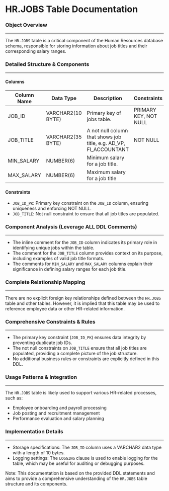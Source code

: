 **HR.JOBS Table Documentation**
=====================================

### Object Overview
--------------------

The `HR.JOBS` table is a critical component of the Human Resources database schema, responsible for storing information about job titles and their corresponding salary ranges.

### Detailed Structure & Components
-----------------------------------

#### Columns

| Column Name | Data Type | Description | Constraints |
| --- | --- | --- | --- |
| JOB_ID | VARCHAR2(10 BYTE) | Primary key of jobs table. | PRIMARY KEY, NOT NULL |
| JOB_TITLE | VARCHAR2(35 BYTE) | A not null column that shows job title, e.g. AD_VP, FI_ACCOUNTANT | NOT NULL |
| MIN_SALARY | NUMBER(6) | Minimum salary for a job title. |  |
| MAX_SALARY | NUMBER(6) | Maximum salary for a job title |  |

#### Constraints

* `JOB_ID_PK`: Primary key constraint on the `JOB_ID` column, ensuring uniqueness and enforcing NOT NULL.
* `JOB_TITLE`: Not null constraint to ensure that all job titles are populated.

### Component Analysis (Leverage ALL DDL Comments)
-----------------------------------------------

* The inline comment for the `JOB_ID` column indicates its primary role in identifying unique jobs within the table.
* The comment for the `JOB_TITLE` column provides context on its purpose, including examples of valid job title formats.
* The comments for `MIN_SALARY` and `MAX_SALARY` columns explain their significance in defining salary ranges for each job title.

### Complete Relationship Mapping
------------------------------

There are no explicit foreign key relationships defined between the `HR.JOBS` table and other tables. However, it is implied that this table may be used to reference employee data or other HR-related information.

### Comprehensive Constraints & Rules
-----------------------------------

* The primary key constraint (`JOB_ID_PK`) ensures data integrity by preventing duplicate job IDs.
* The not null constraints on `JOB_TITLE` ensure that all job titles are populated, providing a complete picture of the job structure.
* No additional business rules or constraints are explicitly defined in this DDL.

### Usage Patterns & Integration
------------------------------

The `HR.JOBS` table is likely used to support various HR-related processes, such as:

* Employee onboarding and payroll processing
* Job posting and recruitment management
* Performance evaluation and salary planning

### Implementation Details
------------------------

* Storage specifications: The `JOB_ID` column uses a VARCHAR2 data type with a length of 10 bytes.
* Logging settings: The `LOGGING` clause is used to enable logging for the table, which may be useful for auditing or debugging purposes.

Note: This documentation is based on the provided DDL statements and aims to provide a comprehensive understanding of the `HR.JOBS` table structure and its components.